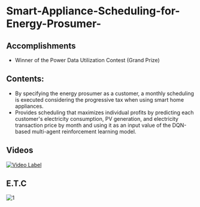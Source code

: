 # Smart-Appliance-Scheduling-for-Energy-Prosumer-

## Accomplishments
- Winner of the Power Data Utilization Contest (Grand Prize)

## Contents:
 - By specifying the energy prosumer as a customer, a monthly scheduling is executed considering the progressive tax when using smart home appliances.
 - Provides scheduling that maximizes individual profits by predicting each customer's electricity consumption, PV generation, and electricity transaction price by month and using it as an input value of the DQN-based multi-agent reinforcement learning model.

## Videos
[![Video Label](https://img.youtube.com/vi/1hrko0aMiww/1.jpg)](https://youtu.be/1hrko0aMiww)

## E.T.C
![1](https://user-images.githubusercontent.com/55681849/95302785-60c07980-08bd-11eb-83b6-f1fc06f65fb9.png)
